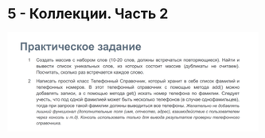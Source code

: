 

# 5 - Коллекции. Часть 2


![IMG](https://github.com/lalik77/geek-brains-vtb/blob/5-lecture/img/HW-5.png)
